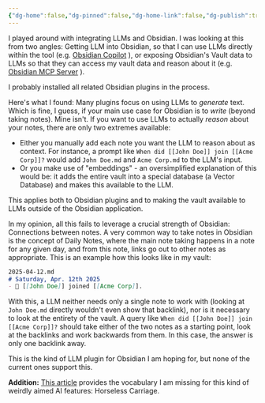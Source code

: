 ```yaml
---
{"dg-home":false,"dg-pinned":false,"dg-home-link":false,"dg-publish":true,"type":"post","disabled rules":["header-increment","yaml-title","yaml-title-alias","file-name-heading"],"title":"Obsidian LLM Integrations aren't there yet","dg-permalink":"obsidian-llm-integrations-arent-there-yet/","created-date":"2025-04-12T08:45:22","aliases":["Obsidian LLM Integrations aren't there yet"],"linter-yaml-title-alias":"Obsidian LLM Integrations aren't there yet","updated-date":"2025-05-05T17:44:28","tags":["AI","LLM","obsidian","pkm"],"dg-path":"obsidian-llm-integrations-arent-there-yet.md","permalink":"/obsidian-llm-integrations-arent-there-yet/","dgPassFrontmatter":true}
---
```



I played around with integrating LLMs and Obsidian. I was looking at this from two angles: Getting LLM into Obsidian, so that I can use LLMs directly within the tool (e.g. [Obsidian Copilot](https://www.obsidiancopilot.com/en) ), or exposing Obsidian's Vault data to LLMs so that they can access my vault data and reason about it (e.g. [Obsidian MCP Server](https://github.com/cyanheads/obsidian-mcp-server) ).

I probably installed all related Obsidian plugins in the process.

Here's what I found: Many plugins focus on using LLMs to _generate_ text. Which is fine, I guess, if your main use case for Obsidian is to _write_ (beyond taking notes). Mine isn't.  If you want to use LLMs to actually _reason_ about your notes, there are only two extremes available:

- Either you manually add each note you want the LLM to reason about as context. For instance, a prompt like `When did [[John Doe]] join [[Acme Corp]]?` would add `John Doe.md` and `Acme Corp.md` to the LLM's input.
- Or you make use of "embeddings" - an oversimplified explanation of this would be: it adds the entire vault into a special database (a Vector Database) and makes this available to the LLM.

This applies both to Obsidian plugins and to making the vault available to LLMs outside of the Obsidian application.

In my opinion, all this fails to leverage a crucial strength of Obsidian: Connections between notes. A very common way to take notes in Obsidian is the concept of Daily Notes, where the main note taking happens in a note for any given day, and from this note, links go out to other notes as appropriate.  This is an example how this looks like in my vault:

```markdown
2025-04-12.md 
# Saturday, Apr. 12th 2025
- 👋 [[John Doe]] joined [[Acme Corp]].
```

With this, a LLM neither needs only a single note to work with (looking at `John Doe.md` directly wouldn't even show that backlink), nor is it necessary to look at the entirety of the vault. A query like `When did [[John Doe]] join [[Acme Corp]]?` should take either of the two notes as a starting point, look at the backlinks and work backwards from them. In this case, the answer is only one backlink away.

This is the kind of LLM plugin for Obsidian I am hoping for, but none of the current ones support this.

**Addition:** [This article](https://koomen.dev/essays/horseless-carriages/) provides the vocabulary I am missing for this kind of weirdly aimed AI features: Horseless Carriage.
